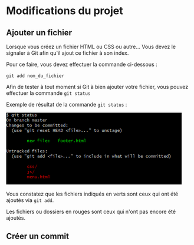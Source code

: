 # Modifications du projet

## Ajouter un fichier

Lorsque vous créez un fichier HTML ou CSS ou autre...
Vous devez le signaler à Git afin qu'il ajout ce fichier à son index.

Pour ce faire, vous devez effectuer la commande ci-dessous :

````
git add nom_du_fichier
````

Afin de tester à tout moment si Git à bien ajouter votre fichier, vous pouvez effectuer la commande ``git status``

Exemple de résultat de la commande ``git status`` :

![git status](image/git-status.png)

Vous constatez que les fichiers indiqués en verts sont ceux qui ont été ajoutés via ``git add``.

Les fichiers ou dossiers en rouges sont ceux qui n'ont pas encore été ajoutés.



## Créer un commit


